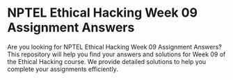 # NPTEL Ethical Hacking Week 09 Assignment Answers

Are you looking for NPTEL Ethical Hacking Week 09 Assignment Answers? This repository will help you find your answers and solutions for Week 09 of the Ethical Hacking course. We provide detailed solutions to help you complete your assignments efficiently.